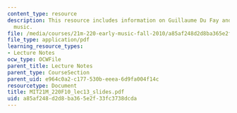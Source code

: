 ```yaml
---
content_type: resource
description: This resource includes information on Guillaume Du Fay and early fifteenth-century
  music.
file: /media/courses/21m-220-early-music-fall-2010/a85af248d2d8ba365e2f33fc3738dcda_MIT21M_220F10_lec13_slides.pdf
file_type: application/pdf
learning_resource_types:
- Lecture Notes
ocw_type: OCWFile
parent_title: Lecture Notes
parent_type: CourseSection
parent_uid: e964c0a2-c177-530b-eeea-6d9fa004f14c
resourcetype: Document
title: MIT21M_220F10_lec13_slides.pdf
uid: a85af248-d2d8-ba36-5e2f-33fc3738dcda
---
```

